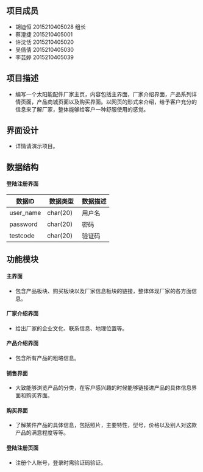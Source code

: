 项目成员
---------
* 胡迪恒 2015210405028 组长<br>
* 蔡澄捷 2015210405001<br>
* 许沈恬 2015210405020<br>
* 吴倩倩 2015210405030<br>
* 李芸婷 2015210405039<br>

项目描述
---------
* 编写一个太阳能配件厂家主页，内容包括主界面，厂家介绍界面，产品系列详情页面，产品商城页面以及购买界面。以网页的形式来介绍，给予客户充分的信息来了解厂家，整体能够给客户一种舒服使用的感觉。

界面设计
---------
* 详情请演示项目。

数据结构
---------
#### 登陆注册界面
| 数据ID       | 数据类型       | 数据描述       |
| ---------- | ---------- | ---------- |
| user_name  | char(20)   | 用户名        |
| password   | char(20)   | 密码         |
| testcode   | char(20)   | 验证码        |

功能模块
---------

#### 主界面
* 包含产品板块、购买板块以及厂家信息板块的链接，整体体现厂家的各方面信息。
#### 厂家介绍界面
* 给出厂家的企业文化、联系信息、地理位置等。
#### 产品介绍界面
* 包含所有产品的粗略信息。
#### 销售界面
* 大致能够浏览产品的分类，在客户感兴趣的时候能够链接进产品的具体信息界面和购买界面。
#### 购买界面
* 了解某件产品的具体信息，包括照片，主要特性，型号，价格以及别人对这款产品的满意程度等等。
#### 登陆注册页面
* 注册个人账号，登录时需验证码验证。
